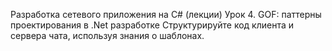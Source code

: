 Разработка сетевого приложения на C# (лекции)
Урок 4. GOF: паттерны проектирования в .Net разработке
Структурируйте код клиента и сервера чата, используя знания о шаблонах.

